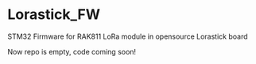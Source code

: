 # Lorastick_FW
STM32 Firmware for RAK811 LoRa module in opensource Lorastick board

Now repo is empty, code coming soon!
